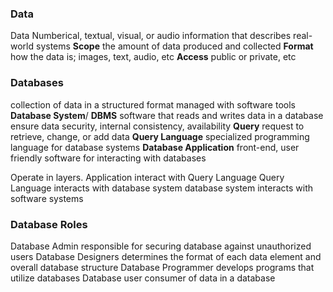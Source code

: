 ### Data 
Data
	Numberical, textual, visual, or audio information that describes real-world systems 
	**Scope**
		the amount of data produced and collected 
	**Format**
		how the data is; images, text, audio, etc
	**Access**
		public or private, etc

### Databases
collection of data in a structured format 
managed with software tools 
	**Database System**/ **DBMS**
		software that reads and writes data in a database 
		ensure data security, internal consistency, availability
	**Query**
		request to retrieve, change, or add data 
		**Query Language** 
			specialized programming language for database systems
	**Database Application**
		front-end, user friendly software for interacting with databases

Operate in layers. 
	Application interact with Query Language 
	Query Language interacts with database system 
	database system interacts with software systems

### Database Roles
Database Admin
	responsible for securing database against unauthorized users
Database Designers 
	determines the format of each data element and overall database structure 
Database Programmer 
	develops programs that utilize databases
Database user
	consumer of data in a database 

